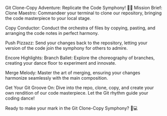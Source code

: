 
Git Clone-Copy Adventure: Replicate the Code Symphony! 🚀🎶
Mission Brief:
Clone Maestro: Commandeer your terminal to clone our repository, bringing the code masterpiece to your local stage.

Copy Conductor: Conduct the orchestra of files by copying, pasting, and arranging the code notes in perfect harmony.

Push Pizzazz: Send your changes back to the repository, letting your version of the code join the symphony for others to admire.

Encore Highlights:
Branch Ballet: Explore the choreography of branches, creating your dance floor to experiment and innovate.

Merge Melody: Master the art of merging, ensuring your changes harmonize seamlessly with the main composition.

Get Your Git Groove On: Dive into the repo, clone, copy, and create your own rendition of our code masterpiece. Let the Git rhythm guide your coding dance!

Ready to make your mark in the Git Clone-Copy Symphony? 🎻💻
